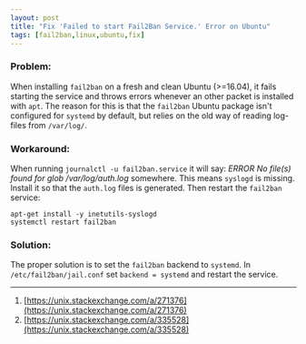 ```yaml
---
layout: post
title: "Fix 'Failed to start Fail2Ban Service.' Error on Ubuntu"
tags: [fail2ban,linux,ubuntu,fix]
---
```


### Problem:
When installing `fail2ban` on a fresh and clean Ubuntu (>=16.04), it fails starting the service and throws errors whenever an other packet is installed with `apt`. The reason for this is that the `fail2ban` Ubuntu package isn't configured for `systemd` by default, but relies on the old way of reading log-files from `/var/log/`.

### Workaround:
When running `journalctl -u fail2ban.service` it will say: *ERROR  No file(s) found for glob /var/log/auth.log* somewhere.
This means `syslogd` is missing. Install it so that the `auth.log` files is generated. Then restart the `fail2ban` service:

```
apt-get install -y inetutils-syslogd
systemctl restart fail2ban
```

### Solution:
The proper solution is to set the `fail2ban` backend to `systemd`.
In `/etc/fail2ban/jail.conf` set `backend = systemd` and restart the service.

---
1. [https://unix.stackexchange.com/a/271376](https://unix.stackexchange.com/a/271376)
2. [https://unix.stackexchange.com/a/335528](https://unix.stackexchange.com/a/335528)
